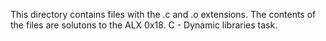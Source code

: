 This directory contains files with the .c and .o extensions. The contents of the files are solutons to the ALX 0x18. C - Dynamic libraries task.
